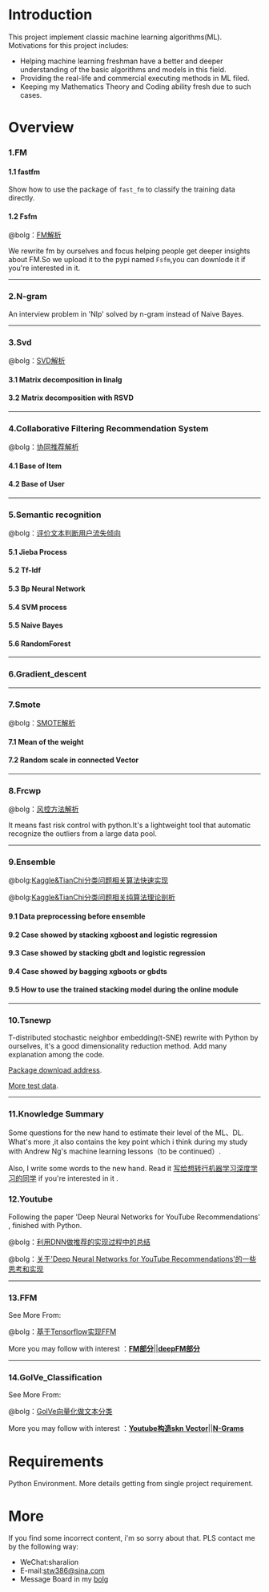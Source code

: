 # Introduction
This project implement classic machine learning algorithms(ML). Motivations for this project includes:
- Helping machine learning freshman have a better and deeper understanding of the basic algorithms and models in this field.
- Providing the real-life and commercial executing methods in ML filed.
- Keeping my Mathematics Theory and Coding ability fresh due to such cases. 

# Overview
### 1.FM
#### 1.1 fastfm
Show how to use the package of `fast_fm` to classify the training data directly.
#### 1.2 Fsfm
@bolg：[FM解析](http://shataowei.com/2017/12/04/FM理论解析及应用/)

We rewrite fm by ourselves and focus helping people get deeper insights about FM.So we upload it to the pypi named `Fsfm`,you can downlode it if you're interested in it.
****
### 2.N-gram
An interview problem in 'Nlp' solved by n-gram instead of Naive Bayes.
****
### 3.Svd
@bolg：[SVD解析](http://shataowei.com/2017/08/27/SVD及扩展的矩阵分解方法/)
#### 3.1 Matrix decomposition in linalg
#### 3.2 Matrix decomposition with RSVD 
****
### 4.Collaborative Filtering Recommendation System 
@bolg：[协同推荐解析](http://shataowei.com/2017/12/01/能够快速实现的协同推荐/)
#### 4.1 Base of Item
#### 4.2 Base of User
****
### 5.Semantic recognition
@bolg：[评价文本判断用户流失倾向](http://shataowei.com/2017/08/15/基于自然语言识别下的流失用户预警/)
#### 5.1 Jieba Process
#### 5.2 Tf-Idf
#### 5.3 Bp Neural Network
#### 5.4 SVM process
#### 5.5 Naive Bayes
#### 5.6 RandomForest
****
### 6.Gradient_descent
****
### 7.Smote
@bolg：[SMOTE解析](http://shataowei.com/2017/12/01/SMOTE算法/)
#### 7.1 Mean of the weight  
#### 7.2 Random scale in connected Vector
****
### 8.Frcwp
@bolg：[风控方法解析](http://shataowei.com/2017/12/09/风控用户识别方法/)

It means fast risk control with python.It's a lightweight tool that automatic recognize the outliers from a large data pool. 

****
### 9.Ensemble
@bolg:[Kaggle&TianChi分类问题相关算法快速实现
](http://shataowei.com/2017/12/28/Kaggle-TianChi分类问题相关算法快速实现/)

@bolg:[Kaggle&TianChi分类问题相关纯算法理论剖析
](http://shataowei.com/2017/12/30/Kaggle-TianChi分类问题相关纯算法理论剖析/)
#### 9.1 Data preprocessing before ensemble 
#### 9.2 Case showed by stacking xgboost and logistic regression
#### 9.3 Case showed by stacking gbdt and logistic regression
#### 9.4 Case showed by bagging xgboots or gbdts
#### 9.5 How to use the trained stacking model during the online module

****
### 10.Tsnewp
T-distributed stochastic neighbor embedding(t-SNE) rewrite with Python by ourselves, it's a good dimensionality reduction method.
Add many explanation among the code.

[Package download address](https://pypi.python.org/pypi?:action=display&name=Tsnewp&version=0.0.1).

[More test data](http://lvdmaaten.github.io/tsne/).

****
### 11.Knowledge Summary
Some questions for the new hand to estimate their level of the ML、DL.
What's more ,it also contains the key point which i think during my study with Andrew Ng's machine learning lessons（to be continued）.

Also, I write some words to the new hand. Read it [写给想转行机器学习深度学习的同学](http://shataowei.com/2018/03/18/写给想转行机器学习深度学习的同学/) if you're interested in it .

### 12.Youtube
Following the paper 'Deep Neural Networks for YouTube Recommendations' , finished with Python.

@bolg：[利用DNN做推荐的实现过程中的总结](https://zhuanlan.zhihu.com/p/38638747)

@bolg：[关于'Deep Neural Networks for YouTube Recommendations'的一些思考和实现](http://shataowei.com/2018/06/26/关于'Deep%20Neural%20Networks%20for%20YouTube%20Recommendations'的一些思考和实现/)

****

### 13.FFM
See More From:

@bolg：[基于Tensorflow实现FFM](http://shataowei.com/2018/08/06/基于Tensorflow实现FFM/)

More you may follow with interest ：**[FM部分](https://github.com/sladesha/machine_learning/tree/master/FM)**||**[deepFM部分](https://github.com/sladesha/deep_learning/tree/master/DeepFM)**

****

### 14.GolVe_Classification
See More From:

@bolg：[GolVe向量化做文本分类](http://shataowei.com/2018/09/25/GolVe向量化做文本分类/)

More you may follow with interest ：**[Youtube构造skn Vector](http://shataowei.com/2018/06/26/关于'Deep%20Neural%20Networks%20for%20YouTube%20Recommendations'的一些思考和实现/)**||**[N-Grams](https://github.com/sladesha/machine_learning/tree/master/n-gram)**

# Requirements
Python Environment.
More details getting from single project requirement.

# More
If you find some incorrect content, i'm so sorry about that. PLS contact me by the following way:
- WeChat:sharalion
- E-mail:stw386@sina.com
- Message Board in my [bolg](http://shataowei.com)
